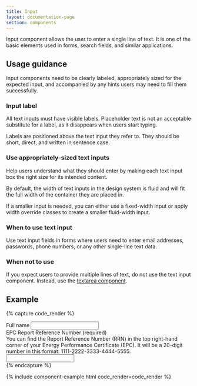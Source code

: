 ```yaml
---
title: Input
layout: documentation-page
section: components
---
```


Input component allows the user to enter a single line of text. It is one of the basic elements used in forms, search fields, and similar applications.

## Usage guidance

Input components need to be clearly labeled, appropriately sized for the expected input, and accompanied by any hints users may need to fill them successfully.

### Input label

All text inputs must have visible labels. Placeholder text is not an acceptable substitute for a label, as it disappears when users start typing.

Labels are positioned above the text input they refer to. They should be short, direct, and written in sentence case.

### Use appropriately-sized text inputs

Help users understand what they should enter by making each text input box the right size for its intended content.

By default, the width of text inputs in the design system is fluid and will fit the full width of the container they are placed in.

If a smaller input is needed, you can either use a fixed-width input or apply width override classes to create a smaller fluid-width input.

### When to use text input

Use text input fields in forms where users need to enter email addresses, passwords, phone numbers, or any other single-line text data.

### When not to use

If you expect users to provide multiple lines of text, do not use the text input component. Instead, use the [textarea component](/components/textarea.html).

## Example

{% capture code_render %}
<div class="mb-4">
  <label for="exampleFormControlInput1" class="form-label">Full name</label>
  <input type="text" class="form-control" id="exampleFormControlInput1">
</div>

<div>
  <label for="exampleFormControlInput2" class="form-label">EPC Report Reference Number (required)</label>
  <div id="exampleHelpBlock" class="form-text">
    You can find the Report Reference Number (RRN) in the top right-hand corner of your Energy Performance Certificate (EPC). It will be a 20-digit number in this format: 1111-2222-3333-4444-5555.
  </div>
  <input type="text" class="form-control" id="exampleFormControlInput2">
</div>
{% endcapture %}

{% include component-example.html code_render=code_render %}
